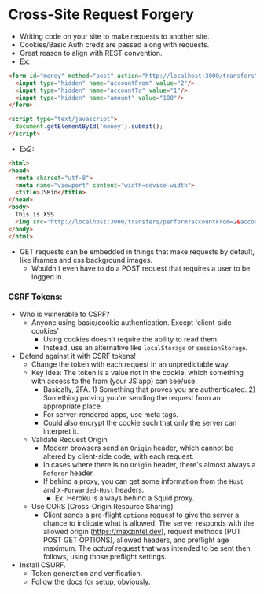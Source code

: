 # Cross-Site Request Forgery
  * Writing code on your site to make requests to another site.
  * Cookies/Basic Auth credz are passed along with requests.
  * Great reason to align with REST convention.
  * Ex:
  ```html
  <form id="money" method="post" action="http://localhost:3000/transfers">
    <input type="hidden" name="accountFrom" value="2"/>
    <input type="hidden" name="accountTo" value="1"/>
    <input type="hidden" name="amount" value="100"/>
  </form>

  <script type="text/javascript">
    document.getElementById('money').submit();
  </script>
  ```
  * Ex2:
  ```html
  <html>
  <head>
    <meta charset="utf-8">
    <meta name="viewport" content="width=device-width">
    <title>JSBin</title>
  </head>
  <body>
    This is XSS
    <img src="http://localhost:3000/transfers/perform?accountFrom=2&accountTo=1&amount=1">
  </body>
  </html>
  ```
  * GET requests can be embedded in things that make requests by default, like iframes and css background images.
    * Wouldn't even have to do a POST request that requires a user to be logged in.

### CSRF Tokens:
* Who is vulnerable to CSRF?
  * Anyone using basic/cookie authentication. Except 'client-side cookies'
    * Using cookies doesn't require the ability to read them.
    * Instead, use an alternative like `localStorage` or `sessionStorage`.
* Defend against it with CSRF tokens!
  * Change the token with each request in an unpredictable way.
  * Key Idea: The token is a value not in the cookie, which something with access to the fram (your JS app) can see/use.
    * Basically, 2FA. 1) Something that proves you are authenticated. 2) Something proving you're sending the request from an appropriate place.
    * For server-rendered apps, use meta tags.
    * Could also encrypt the cookie such that only the server can interpret it.
  * Validate Request Origin
    * Modern browsers send an `Origin` header, which cannot be altered by client-side code, with each request.
    * In cases where there is no `Origin` header, there's almost always a `Referer` header.
    * If behind a proxy, you can get some information from the `Host` and `X-Forwarded-Host` headers.
      * Ex: Heroku is always behind a Squid proxy.
  * Use CORS (Cross-Origin Resource Sharing)
    * Client sends a pre-flight `options` request to give the server a chance to indicate what is allowed. The server responds with the allowed origin (https://maxzintel.dev), request methods (PUT POST GET OPTIONS), allowed headers, and preflight age maximum. The _actual_ request that was intended to be sent then follows, using those preflight settings.
* Install CSURF.
  * Token generation and verification.
  * Follow the docs for setup, obviously.



